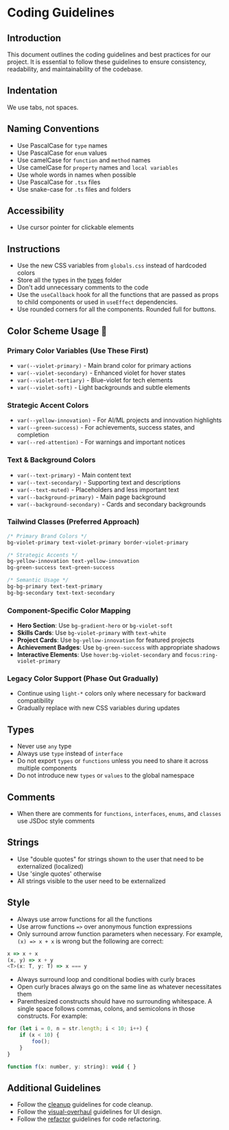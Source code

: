 # Coding Guidelines

## Introduction

This document outlines the coding guidelines and best practices for our project. It is essential to follow these guidelines to ensure consistency, readability, and maintainability of the codebase.

## Indentation

We use tabs, not spaces.

## Naming Conventions

- Use PascalCase for `type` names
- Use PascalCase for `enum` values
- Use camelCase for `function` and `method` names
- Use camelCase for `property` names and `local variables`
- Use whole words in names when possible
- Use PascalCase for `.tsx` files
- Use snake-case for `.ts` files and folders

## Accessibility

- Use cursor pointer for clickable elements

## Instructions

- Use the new CSS variables from `globals.css` instead of hardcoded colors
- Store all the types in the [types](../app/types) folder
- Don't add unnecessary comments to the code
- Use the `useCallback` hook for all the functions that are passed as props to child components or used in `useEffect` dependencies.
- Use rounded corners for all the components. Rounded full for buttons.

## Color Scheme Usage 🎨

### Primary Color Variables (Use These First)

- `var(--violet-primary)` - Main brand color for primary actions
- `var(--violet-secondary)` - Enhanced violet for hover states
- `var(--violet-tertiary)` - Blue-violet for tech elements
- `var(--violet-soft)` - Light backgrounds and subtle elements

### Strategic Accent Colors

- `var(--yellow-innovation)` - For AI/ML projects and innovation highlights
- `var(--green-success)` - For achievements, success states, and completion
- `var(--red-attention)` - For warnings and important notices

### Text & Background Colors

- `var(--text-primary)` - Main content text
- `var(--text-secondary)` - Supporting text and descriptions
- `var(--text-muted)` - Placeholders and less important text
- `var(--background-primary)` - Main page background
- `var(--background-secondary)` - Cards and secondary backgrounds

### Tailwind Classes (Preferred Approach)

```css
/* Primary Brand Colors */
bg-violet-primary text-violet-primary border-violet-primary

/* Strategic Accents */
bg-yellow-innovation text-yellow-innovation
bg-green-success text-green-success

/* Semantic Usage */
bg-bg-primary text-text-primary
bg-bg-secondary text-text-secondary
```

### Component-Specific Color Mapping

- **Hero Section**: Use `bg-gradient-hero` or `bg-violet-soft`
- **Skills Cards**: Use `bg-violet-primary` with `text-white`
- **Project Cards**: Use `bg-yellow-innovation` for featured projects
- **Achievement Badges**: Use `bg-green-success` with appropriate shadows
- **Interactive Elements**: Use `hover:bg-violet-secondary` and `focus:ring-violet-primary`

### Legacy Color Support (Phase Out Gradually)

- Continue using `light-*` colors only where necessary for backward compatibility
- Gradually replace with new CSS variables during updates

## Types

- Never use `any` type
- Always use `type` instead of `interface`
- Do not export `types` or `functions` unless you need to share it across multiple components
- Do not introduce new `types` or `values` to the global namespace

## Comments

- When there are comments for `functions`, `interfaces`, `enums`, and `classes` use JSDoc style comments

## Strings

- Use "double quotes" for strings shown to the user that need to be externalized (localized)
- Use 'single quotes' otherwise
- All strings visible to the user need to be externalized

## Style

- Always use arrow functions for all the functions
- Use arrow functions `=>` over anonymous function expressions
- Only surround arrow function parameters when necessary. For example, `(x) => x + x` is wrong but the following are correct:

```javascript
x => x + x
(x, y) => x + y
<T>(x: T, y: T) => x === y
```

- Always surround loop and conditional bodies with curly braces
- Open curly braces always go on the same line as whatever necessitates them
- Parenthesized constructs should have no surrounding whitespace. A single space follows commas, colons, and semicolons in those constructs. For example:

```javascript
for (let i = 0, n = str.length; i < 10; i++) {
    if (x < 10) {
        foo();
    }
}

function f(x: number, y: string): void { }
```

## Additional Guidelines

- Follow the [cleanup](./prompts/cleanup.prompt.md) guidelines for code cleanup.
- Follow the [visual-overhaul](./prompts/visual-overhaul.prompt.md) guidelines for UI design.
- Follow the [refactor](./prompts/refactor.prompt.md) guidelines for code refactoring.

